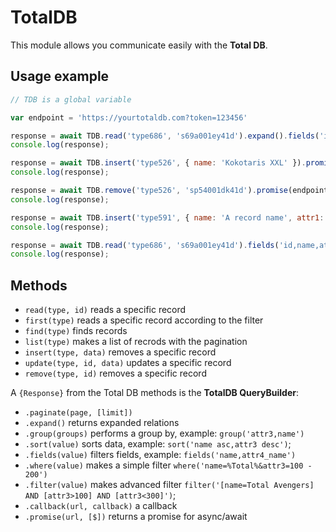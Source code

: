 # TotalDB

This module allows you communicate easily with the __Total DB__.

## Usage example

```js
// TDB is a global variable

var endpoint = 'https://yourtotaldb.com?token=123456'

response = await TDB.read('type686', 's69a001ey41d').expand().fields('id,name,attr14_name').promise(endpoint);
console.log(response);

response = await TDB.insert('type526', { name: 'Kokotaris XXL' }).promise(endpoint);
console.log(response);

response = await TDB.remove('type526', 'sp54001dk41d').promise(endpoint);
console.log(response);

response = await TDB.insert('type591', { name: 'A record name', attr1: '123456' }).promise(endpoint);
console.log(response);

response = await TDB.read('type686', 's69a001ey41d').fields('id,name,attr14_name').promise(endpoint);
console.log(response);
```

## Methods

- `read(type, id)` reads a specific record
- `first(type)` reads a specific record according to the filter
- `find(type)` finds records
- `list(type)` makes a list of recrods with the pagination
- `insert(type, data)` removes a specific record
- `update(type, id, data)` updates a specific record
- `remove(type, id)` removes a specific record

A `{Response}` from the Total DB methods is the __TotalDB QueryBuilder__:

- `.paginate(page, [limit])`
- `.expand()` returns expanded relations
- `.group(groups)` performs a group by, example: `group('attr3,name')`
- `.sort(value)` sorts data, example: `sort('name asc,attr3 desc')`;
- `.fields(value)` filters fields, example: `fields('name,attr4_name')`
- `.where(value)` makes a simple filter `where('name=%Total%&attr3=100 - 200')`
- `.filter(value)` makes advanced filter `filter('[name=Total Avengers] AND [attr3>100] AND [attr3<300]')`;
- `.callback(url, callback)` a callback
- `.promise(url, [$])` returns a promise for async/await